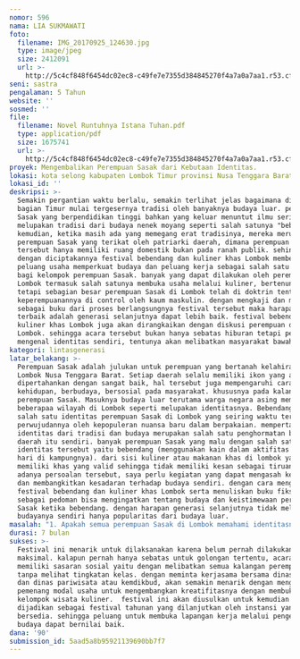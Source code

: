 ```yaml
---
nomor: 596
nama: LIA SUKMAWATI
foto:
  filename: IMG_20170925_124630.jpg
  type: image/jpeg
  size: 2412091
  url: >-
    http://5c4cf848f6454dc02ec8-c49fe7e7355d384845270f4a7a0a7aa1.r53.cf2.rackcdn.com/0d755ffd-8020-469e-a436-d4372fb11a2d/IMG_20170925_124630.jpg
seni: sastra
pengalaman: 5 Tahun
website: ''
sosmed: ''
file:
  filename: Novel Runtuhnya Istana Tuhan.pdf
  type: application/pdf
  size: 1675741
  url: >-
    http://5c4cf848f6454dc02ec8-c49fe7e7355d384845270f4a7a0a7aa1.r53.cf2.rackcdn.com/8c6b8d27-a869-4de6-9051-bc6b62905c8b/Novel%20Runtuhnya%20Istana%20Tuhan.pdf
proyek: Mengembalikan Perempuan Sasak dari Kebutaan Identitas.
lokasi: kota selong kabupaten Lombok Timur provinsi Nusa Tenggara Barat
lokasi_id: ''
deskripsi: >-
  Semakin pergantian waktu berlalu, semakin terlihat jelas bagaimana di Lombok
  bagian Timur mulai tergesernya tradisi oleh banyaknya budaya luar. perempuan
  Sasak yang berpendidikan tinggi bahkan yang keluar menuntut ilmu seringkali
  melupakan tradisi dari budaya nenek moyang seperti salah satunya "bebendang".
  kemudian, ketika masih ada yang memegang erat tradisinya, mereka merupakan
  perempuan Sasak yang terikat oleh patriarki daerah, dimana perempuan Sasak
  tersebut hanya memiliki ruang domestik bukan pada ranah publik. sehingga
  dengan diciptakannya festival bebendang dan kuliner khas Lombok memberikan
  peluang usaha memperkuat budaya dan peluang kerja sebagai salah satu solusi
  bagi kelompok perempuan Sasak. banyak yang dapat dilakukan oleh perempuan di
  Lombok termasuk salah satunya membuka usaha melalui kuliner, bertenun, dll.
  tetapi sebagian besar perempuan Sasak di Lombok telah di doktrin tentang
  keperempuanannya di control oleh kaum maskulin. dengan mengkaji dan menulisnya
  sebagai buku dari proses berlangsungnya festival tersebut maka harapan yang
  terbaik adalah generasi selanjutnya dapat lebih baik. festival bebendang dan
  kuliner khas Lombok juga akan dirangkaikan dengan diskusi perempuan dan budaya
  Lombok. sehingga acara tersebut bukan hanya sebatas hiburan tetapi peluang
  mengenal identitas sendiri, tentunya akan melibatkan masyarakat bawah ke atas.
kategori: lintasgenerasi
latar_belakang: >-
  Perempuan Sasak adalah julukan untuk perempuan yang bertanah kelahiran di
  Lombok Nusa Tenggara Barat. Setiap daerah selalu memiliki ikon yang akan
  dipertahankan dengan sangat baik, hal tersebut juga mempengaruhi cara
  kehidupan, berbudaya, bersosial pada masyarakat. khususnya pada kalangan
  perempuan Sasak. Masuknya budaya luar terutama warga negara asing membuat
  beberapaa wilayah di Lombok seperti melupakan identitasnya. Bebendang adalah
  salah satu identitas perempuan Sasak di Lombok yang seiring waktu tergeser
  perwujudannya oleh kepopuleran nuansa baru dalam berpakaian. mempertahankan
  identitas dari tradisi dan budaya merupakan salah satu penghormatan bagi
  daerah itu sendiri. banyak perempuan Sasak yang malu dengan salah satu
  identitas tersebut yaitu bebendang (menggunakan kain dalam aktifitas sehari
  hari di kampungnya). dari sisi kuliner atau makanan khas di lombok yang tidak
  memiliki khas yang valid sehingga tidak memiliki kesan sebagai tiruan. dengan
  adanya persoalan tersebut, saya perlu kegiatan yang dapat mengasah kepedulian
  dan membangkitkan kesadaran terhadap budaya sendiri. dengan cara mengadakan
  festival bebendang dan kuliner khas Lombok serta menuliskan buku fiksi ilmiah
  sebagai pedoman bisa mengingatkan tentang budaya dan keistimewaan perempuan
  Sasak ketika bebendang. dengan harapan generasi selanjutnya tidak melupakan
  budayanya sendiri hanya popularitas dari budaya luar.
masalah: "1. Apakah semua perempuan Sasak di Lombok memahami identitasnya sendiri melalui budaya di NTB ?\r\n2. Bagaimanakah langkah-langkah membangkitkan semangat perempuan Sasak dalam memahami identitasnya melalui budaya di NTB?\r\n"
durasi: 7 bulan
sukses: >-
  Festival ini menarik untuk dilaksanakan karena belum pernah dilakukan secara
  maksimal. kalapun pernah hanya sebatas untuk golongan tertentu, acara ini
  memiliki sasaran sosial yaitu dengan melibatkan semua kalangan perempuan Sasak
  tanpa melihat tingkatan kelas. dengan meminta kerjasama bersama dinas sosial
  dan dinas pariwisata atau kemdikbud, akan semakin menarik dengan menghadiahkan
  pemenang modal usaha untuk mengembangkan kreatifitasnya dengan membuka usaha
  kelompok wisata kuliner.  festival ini akan diusulkan untuk kemudian hari
  dijadikan sebagai festival tahunan yang dilanjutkan oleh instansi yang
  bersedia. sehingga peluang untuk membuka lapangan kerja melalui pengembangan
  budaya dapat bernilai baik. 
dana: '90'
submission_id: 5aad5a8b95921139690bb7f7
---
```

